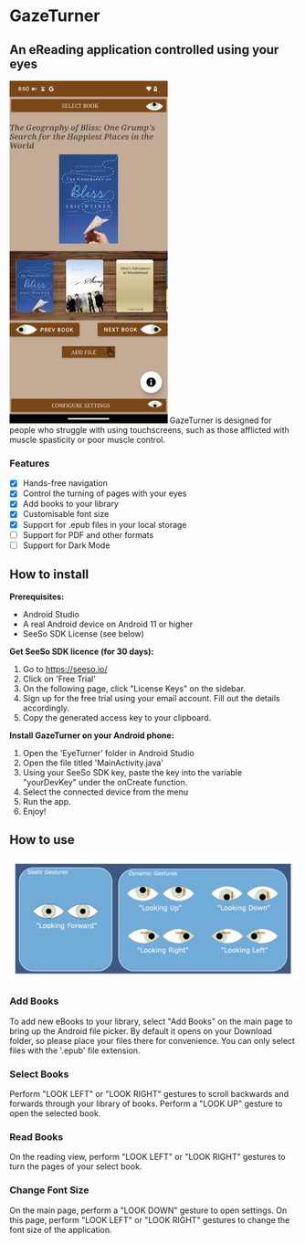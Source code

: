 # GazeTurner
## An eReading application controlled using your eyes
<img src="https://github.com/raymondb-dev/eyeturner-backup/blob/main/app.jpg?raw=true" height="600">
GazeTurner is designed for people who struggle with using touchscreens, such as those afflicted with muscle spasticity or poor muscle control. 

### Features
- [x] Hands-free navigation
- [x] Control the turning of pages with your eyes
- [x] Add books to your library
- [x] Customisable font size
- [x] Support for .epub files in your local storage 
- [ ] Support for PDF and other formats
- [ ] Support for Dark Mode

## How to install
**Prerequisites:**
- Android Studio
- A real Android device on Android 11 or higher
- SeeSo SDK License (see below)

**Get SeeSo SDK licence (for 30 days):**
1. Go to https://seeso.io/
2. Click on 'Free Trial'
3. On the following page, click "License Keys" on the sidebar.
4. Sign up for the free trial using your email account. Fill out the details accordingly.
5. Copy the generated access key to your clipboard.

**Install GazeTurner on your Android phone:**
1. Open the 'EyeTurner' folder in Android Studio
2. Open the file titled 'MainActivity.java'
3. Using your SeeSo SDK key, paste the key into the variable "yourDevKey" under the onCreate function.
4. Select the connected device from the menu
5. Run the app.
6. Enjoy!

## How to use
<img src="https://github.com/raymondb-dev/eyeturner-backup/blob/main/gestures.png?raw=true" width="600">

### Add Books
To add new eBooks to your library, select "Add Books" on the main page to bring up the Android file picker. By default it opens on your Download folder, so please place your files there for convenience. You can only select files with the '.epub' file extension. 

### Select Books
Perform "LOOK LEFT" or "LOOK RIGHT" gestures to scroll backwards and forwards through your library of books. Perform a "LOOK UP" gesture to open the selected book. 

### Read Books
On the reading view, perform "LOOK LEFT" or "LOOK RIGHT" gestures to turn the pages of your select book. 

### Change Font Size
On the main page, perform a "LOOK DOWN" gesture to open settings. On this page, perform "LOOK LEFT" or "LOOK RIGHT" gestures to change the font size of the application. 




